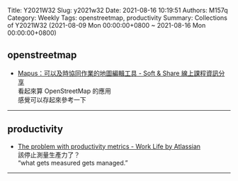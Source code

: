 Title: Y2021W32
Slug: y2021w32
Date: 2021-08-16 10:19:51
Authors: M157q
Category: Weekly
Tags: openstreetmap, productivity
Summary: Collections of Y2021W32 (2021-08-09 Mon 00:00:00+0800 ~ 2021-08-16 Mon 00:00:00+0800)


## openstreetmap  
- [Mapus：可以及時協同作業的地圖編輯工具 - Soft & Share 線上課程資訊分享](https://softnshare.com/mapus/)  
看起來算 OpenStreetMap 的應用  
感覺可以存起來參考一下  

---

## productivity  
- [The problem with productivity metrics - Work Life by Atlassian](https://www.atlassian.com/blog/productivity/the-problem-with-productivity-metrics)  
該停止測量生產力了？  
“what gets measured gets managed.”  

---


